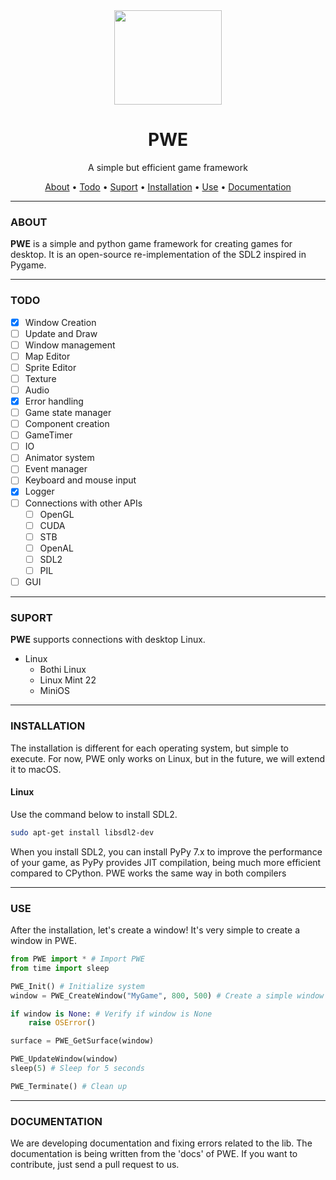 <div align="center">
  <img width="172" height="151" src="https://private-user-images.githubusercontent.com/109036036/401724642-970d7bd4-e921-4b9a-b39d-d4bdfc4341f7.png?jwt=eyJhbGciOiJIUzI1NiIsInR5cCI6IkpXVCJ9.eyJpc3MiOiJnaXRodWIuY29tIiwiYXVkIjoicmF3LmdpdGh1YnVzZXJjb250ZW50LmNvbSIsImtleSI6ImtleTUiLCJleHAiOjE3MzY0NjQ4MjksIm5iZiI6MTczNjQ2NDUyOSwicGF0aCI6Ii8xMDkwMzYwMzYvNDAxNzI0NjQyLTk3MGQ3YmQ0LWU5MjEtNGI5YS1iMzlkLWQ0YmRmYzQzNDFmNy5wbmc_WC1BbXotQWxnb3JpdGhtPUFXUzQtSE1BQy1TSEEyNTYmWC1BbXotQ3JlZGVudGlhbD1BS0lBVkNPRFlMU0E1M1BRSzRaQSUyRjIwMjUwMTA5JTJGdXMtZWFzdC0xJTJGczMlMkZhd3M0X3JlcXVlc3QmWC1BbXotRGF0ZT0yMDI1MDEwOVQyMzE1MjlaJlgtQW16LUV4cGlyZXM9MzAwJlgtQW16LVNpZ25hdHVyZT0yNmYzNDNjOGYzZGUwNDE3ZjU3YmY1YzRjMjlmYTQxYzFiNzg4ZmEyZTE0OTM5MzM1ODU3NjEwOWUwYWNiMWFjJlgtQW16LVNpZ25lZEhlYWRlcnM9aG9zdCJ9.vsUvQBeoCT4Mhbk4MPsnWrWoBT_UtN4yALZZRt54c54">

  <h1>PWE</h1>
  A simple but efficient game framework

  <a href="#about">About</a> • 
  <a href="#todo">Todo</a> • 
  <a href="#suport">Suport</a> • 
  <a href="#installation">Installation</a> • 
  <a href="#use">Use</a> •
  <a href="#documentation">Documentation</a>
</div>

<hr>

### ABOUT
**PWE** is a simple and python game framework for creating games for desktop.
It is an open-source re-implementation of the SDL2 inspired in Pygame.

<hr>

### TODO
  - [x] Window Creation
  - [ ] Update and Draw
  - [ ] Window management
  - [ ] Map Editor
  - [ ] Sprite Editor
  - [ ] Texture
  - [ ] Audio
  - [x] Error handling
  - [ ] Game state manager  
  - [ ] Component creation
  - [ ] GameTimer
  - [ ] IO
  - [ ] Animator system
  - [ ] Event manager
  - [ ] Keyboard and mouse input
  - [x] Logger
  - [ ] Connections with other APIs
    - [ ] OpenGL
    - [ ] CUDA
    - [ ] STB
    - [ ] OpenAL
    - [ ] SDL2
    - [ ] PIL
  - [ ] GUI

<hr>

### SUPORT
**PWE** supports connections with desktop Linux.

 * Linux
    * Bothi Linux
    * Linux Mint 22
    * MiniOS

<hr>

### INSTALLATION
The installation is different for each operating system, but simple to execute. For now, PWE only works on Linux, but in the future, we will extend it to macOS.

#### Linux
Use the command below to install SDL2.

```bash
sudo apt-get install libsdl2-dev
```

When you install SDL2, you can install PyPy 7.x to improve the performance of your game, as PyPy provides JIT compilation, being much more efficient compared to CPython. PWE works the same way in both compilers

<hr>

### USE
After the installation, let's create a window! It's very simple to create a window in PWE.

```python
from PWE import * # Import PWE
from time import sleep

PWE_Init() # Initialize system
window = PWE_CreateWindow("MyGame", 800, 500) # Create a simple window

if window is None: # Verify if window is None
    raise OSError()

surface = PWE_GetSurface(window)

PWE_UpdateWindow(window)
sleep(5) # Sleep for 5 seconds

PWE_Terminate() # Clean up
```

<hr>

### DOCUMENTATION

We are developing documentation and fixing errors related to the lib. The documentation is being written from the 'docs' of PWE. If you want to contribute, just send a pull request to us.
